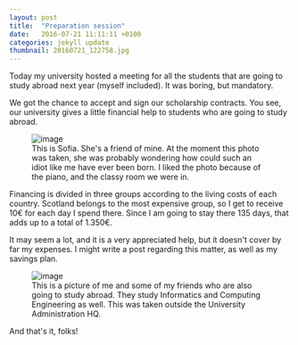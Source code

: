 ```yaml
---
layout: post
title:  "Preparation session"
date:   2016-07-21 11:11:11 +0100
categories: jekyll update
thumbnail: 20160721_122758.jpg
---
```


Today my university hosted a meeting for all the students that are going to study abroad next year (myself included). It was boring, but mandatory.

We got the chance to accept and sign our scholarship contracts. You see, our university gives a little financial help to students who are going to study abroad.

<figure>
	<img src="{{ site.baseurl }}/assets/20160721_113102.jpg" alt="image">
	<figcaption>
		This is Sofia. She's a friend of mine. At the moment this photo was taken, she was probably wondering how could such an idiot like me have ever been born. I liked the photo because of the piano, and the classy room we were in.
	</figcaption>
</figure>

Financing is divided in three groups according to the living costs of each country. Scotland belongs to the most expensive group, so I get to receive 10€ for each day I spend there. Since I am going to stay there 135 days, that adds up to a total of 1.350€.

It may seem a lot, and it is a very appreciated help, but it doesn't cover by far my expenses. I might write a post regarding this matter, as well as my savings plan.

<figure>
	<img src="{{ site.baseurl }}/assets/20160721_122758.jpg" alt="image">
	<figcaption>
This is a picture of me and some of my friends who are also going to study abroad. They study Informatics and Computing Engineering as well. This was taken outside the University Administration HQ.
	</figcaption>
</figure>

And that's it, folks!
